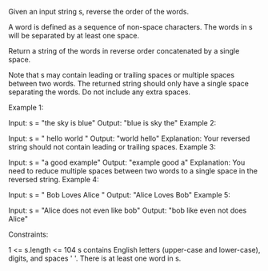Given an input string s, reverse the order of the words.

A word is defined as a sequence of non-space characters. The words in s will be separated by at least one space.

Return a string of the words in reverse order concatenated by a single space.

Note that s may contain leading or trailing spaces or multiple spaces between two words. The returned string should only have a single space separating the words. Do not include any extra spaces.

 

Example 1:

Input: s = "the sky is blue"
Output: "blue is sky the"
Example 2:

Input: s = "  hello world  "
Output: "world hello"
Explanation: Your reversed string should not contain leading or trailing spaces.
Example 3:

Input: s = "a good   example"
Output: "example good a"
Explanation: You need to reduce multiple spaces between two words to a single space in the reversed string.
Example 4:

Input: s = "  Bob    Loves  Alice   "
Output: "Alice Loves Bob"
Example 5:

Input: s = "Alice does not even like bob"
Output: "bob like even not does Alice"
 

Constraints:

1 <= s.length <= 104
s contains English letters (upper-case and lower-case), digits, and spaces ' '.
There is at least one word in s.